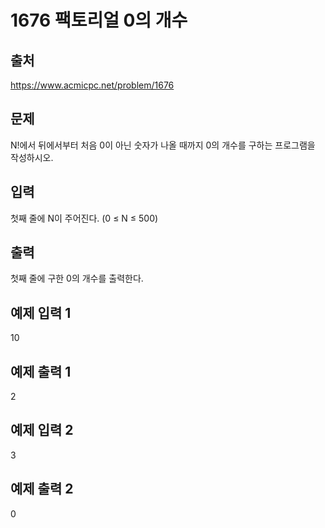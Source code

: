 # 1676 팩토리얼 0의 개수

## 출처
https://www.acmicpc.net/problem/1676

## 문제
N!에서 뒤에서부터 처음 0이 아닌 숫자가 나올 때까지 0의 개수를 구하는 프로그램을 작성하시오.

## 입력
첫째 줄에 N이 주어진다. (0 ≤ N ≤ 500)

## 출력
첫째 줄에 구한 0의 개수를 출력한다.

## 예제 입력 1 
10
## 예제 출력 1 
2
## 예제 입력 2 
3
## 예제 출력 2 
0